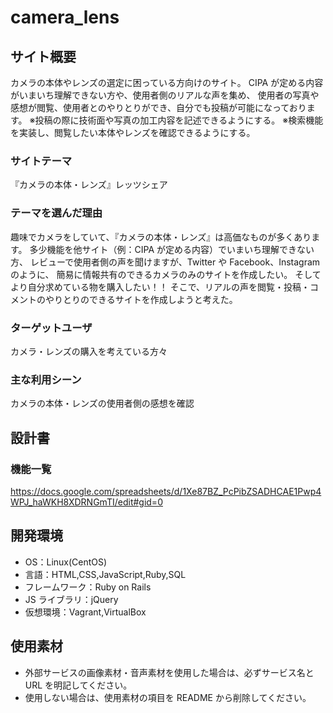 # camera_lens

## サイト概要

カメラの本体やレンズの選定に困っている方向けのサイト。
CIPA が定める内容がいまいち理解できない方や、使用者側のリアルな声を集め、
使用者の写真や感想が閲覧、使用者とのやりとりができ、自分でも投稿が可能になっております。
※投稿の際に技術面や写真の加工内容を記述できるようにする。
※検索機能を実装し、閲覧したい本体やレンズを確認できるようにする。

### サイトテーマ

『カメラの本体・レンズ』レッツシェア

### テーマを選んだ理由

趣味でカメラをしていて、『カメラの本体・レンズ』は高価なものが多くあります。
多少機能を他サイト（例：CIPA が定める内容）でいまいち理解できない方、
レビューで使用者側の声を聞けますが、Twitter や Facebook、Instagram のように、
簡易に情報共有のできるカメラのみのサイトを作成したい。
そしてより自分求めている物を購入したい！！
そこで、リアルの声を閲覧・投稿・コメントのやりとりのできるサイトを作成しようと考えた。

### ターゲットユーザ

カメラ・レンズの購入を考えている方々

### 主な利用シーン

カメラの本体・レンズの使用者側の感想を確認

## 設計書

### 機能一覧

https://docs.google.com/spreadsheets/d/1Xe87BZ_PcPibZSADHCAE1Pwp4WPJ_haWKH8XDRNGmTI/edit#gid=0

## 開発環境

- OS：Linux(CentOS)
- 言語：HTML,CSS,JavaScript,Ruby,SQL
- フレームワーク：Ruby on Rails
- JS ライブラリ：jQuery
- 仮想環境：Vagrant,VirtualBox

## 使用素材

- 外部サービスの画像素材・音声素材を使用した場合は、必ずサービス名と URL を明記してください。
- 使用しない場合は、使用素材の項目を README から削除してください。
